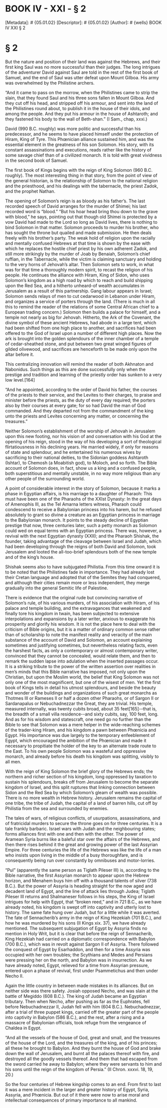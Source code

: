 # BOOK IV - XXI - § 2
[Metadata]: # {05.01.02}
[Descriptor]: # {05.01.02}
[Author]: # {wells}
BOOK IV
XXI
§ 2
# § 2
But the nature and position of their land was against the Hebrews, and their
first king Saul was no more successful than their judges. The long intrigues of
the adventurer David against Saul are told in the rest of the first book of
Samuel, and the end of Saul was utter defeat upon Mount Gilboa. His army was
overwhelmed by the Philistine archers.

“And it came to pass on the morrow, when the Philistines came to strip the
slain, that they found Saul and his three sons fallen in Mount Gilboa. And they
cut off his head, and stripped off his armour, and sent into the land of the
Philistines round about, to publish it in the house of their idols, and among
the people. And they put his armour in the house of Ashtaroth; and they
fastened his body to the wall of Beth-shan.” (I Sam., chap, xxxi.)

David (990 B.C. roughly) was more politic and successful than his predecessor,
and he seems to have placed himself under the protection of Hiram, King of
Tyre. This Phœnician alliance sustained him, and was the essential element in
the greatness of his son Solomon. His story, with its constant assassinations
and executions, reads rather like the history of some savage chief than of a
civilized monarch. It is told with great vividness in the second book of
Samuel.

The first book of Kings begins with the reign of King Solomon (960 B.C.
roughly). The most interesting thing in that story, from the point of view of
the general historian, is the relationship of Solomon to the national religion
and the priesthood, and his dealings with the tabernacle, the priest Zadok, and
the prophet Nathan.

The opening of Solomon’s reign is as bloody as his father’s. The last recorded
speech of David arranges for the murder of Shimei; his last recorded word is
“blood.” “But his hoar head bring thou down to the grave with blood,” he says,
pointing out that though old Shimei is protected by a vow David had made to the
Lord so long as David lives, there is nothing to bind Solomon in that matter.
Solomon proceeds to murder his brother, who has sought the throne but quailed
and made submission. He then deals freely with his brother’s party. The weak
hold of religion upon the racially and mentally confused Hebrews at that time
is shown by the ease with which he replaces the hostile chief priest by his own
adherent Zadok, and still more strikingly by the murder of Joab by Benaiah,
Solomon’s chief ruffian, in the Tabernacle, while the victim is claiming
sanctuary and holding to the very horns of Jehovah’s altar. Then Solomon sets
to work, in what was for that time a thoroughly modern spirit, to recast the
religion of his people. He continues the alliance with Hiram, King of Sidon,
who uses Solomon’s kingdom as a high road by which to reach and build shipping
upon the Red Sea, and a hitherto unheard-of wealth accumulates in Jerusalem as
a result of this partnership. Gang labour appears in Israel; Solomon sends
relays of men to cut cedarwood in Lebanon under Hiram, and organizes a service
of porters through the land. (There is much in all this to remind the reader of
the relations of some Central African chief to a European trading concern.)
Solomon then builds a palace for himself, and a temple not nearly as big for
Jehovah. Hitherto, the Ark of the Covenant, the divine symbol of these ancient
Hebrews, had abode in a large tent, which had been shifted from one high place
to another, and sacrifices had been offered to the God of Israel upon a number
of different high places. Now the ark is brought into the golden splendours of
the inner chamber of a temple of cedar-sheathed stone, and put between two
great winged figures of gilded olivewood, and sacrifices are henceforth to be
made only upon the altar before it.

This centralizing innovation will remind the reader of both Akhnaton and
Nabonidus. Such things as this are done successfully only when the prestige and
tradition and learning of the priestly order has sunken to a very low
level.[164]

“And he appointed, according to the order of David his father, the courses of
the priests to their service, and the Levites to their charges, to praise and
minister before the priests, as the duty of every day required; the porters
also by their courses at every gate; for so had David the man of God commanded.
And they departed not from the commandment of the king unto the priests and
Levites concerning any matter, or concerning the treasures.”

Neither Solomon’s establishment of the worship of Jehovah in Jerusalem upon
this new footing, nor his vision of and conversation with his God at the
opening of his reign, stood in the way of his developing a sort of theological
flirtatiousness in his declining years. He married widely, if only for reasons
of state and splendour, and he entertained his numerous wives by sacrificing to
their national deities, to the Sidonian goddess Ashtaroth (Ishtar), to Chemosh
(a Moabitish god), to Moloch, and so forth. The Bible account of Solomon does,
in fact, show us a king and a confused people, both superstitious and mentally
unstable, in no way more religious than any other people of the surrounding
world.

A point of considerable interest in the story of Solomon, because it marks a
phase in Egyptian affairs, is his marriage to a daughter of Pharaoh: This must
have been one of the Pharaohs of the XXIst Dynasty: In the great days of
Amenophis III, as the Tel Amarna letters witness, Pharaoh could condescend to
receive a Babylonian princess into his harem, but he refused absolutely to
grant so divine a creature as an Egyptian princess in marriage to the
Babylonian monarch. It points to the steady decline of Egyptian prestige that
now, three centuries later, such a petty monarch as Solomon could wed on equal
terms with an Egyptian princess. There was, however, a revival with the next
Egyptian dynasty (XXII); and the Pharaoh Shishak, the founder, taking advantage
of the cleavage between Israel and Judah, which had been developing through the
reigns of both David and Solomon, took Jerusalem and looted the all-too-brief
splendours both of the new temple and of the king’s house.

Shishak seems also to have subjugated Philistia. From this time onward it is to
be noted that the Philistines fade in importance. They had already lost their
Cretan language and adopted that of the Semites they had conquered, and
although their cities remain more or less independent, they merge gradually
into the general Semitic life of Palestine.

There is evidence that the original rude but convincing narrative of Solomon’s
rule, of his various murders, of his association with Hiram, of his palace and
temple building, and the extravagances that weakened and finally tore his
kingdom in twain, has been subjected to extensive interpolations and expansions
by a later writer, anxious to exaggerate his prosperity and glorify his wisdom.
It is not the place here to deal with the criticism of Bible origins, but it is
a matter of ordinary common sense rather than of scholarship to note the
manifest reality and veracity of the main substance of the account of David and
Solomon, an account explaining sometimes and justifying sometimes, but
nevertheless relating facts, even the harshest facts, as only a contemporary or
almost contemporary writer, convinced that they cannot be concealed, would
relate them, and then to remark the sudden lapse into adulation when the
inserted passages occur. It is a striking tribute to the power of the written
assertion over realities in men’s minds that this Bible narrative has imposed,
not only upon the Christian, but upon the Moslim world, the belief that King
Solomon was not only one of the most magnificent, but one of the wisest of men.
Yet the first book of Kings tells in detail his utmost splendours, and beside
the beauty and wonder of the buildings and organizations of such great monarchs
as Thotmes III or Rameses II or half a dozen other Pharaohs, or of Sargon II or
Sardanapalus or Nebuchadnezzar the Great, they are trivial. His temple,
measured internally, was twenty cubits broad, about 35 feet[165]--that is, the
breadth of a small villa residence--and sixty cubits, say, 100 feet, long. And
as for his wisdom and statescraft, one need go no further than the Bible to see
that Solomon was a mere helper in the wide-reaching schemes of the trader-king
Hiram, and his kingdom a pawn between Phœnicia and Egypt. His importance was
due largely to the temporary enfeeblement of Egypt, which encouraged the
ambition of the Phœnician and made it necessary to propitiate the holder of the
key to an alternate trade route to the East. To his own people Solomon was a
wasteful and oppressive monarch, and already before his death his kingdom was
splitting, visibly to all men.

With the reign of King Solomon the brief glory of the Hebrews ends; the
northern and richer section of his kingdom, long oppressed by taxation to
sustain his splendours, breaks off from Jerusalem to become the separate
kingdom of Israel, and this split ruptures that linking connection between
Sidon and the Red Sea by which Solomon’s gleam of wealth was possible. There is
no more wealth in Hebrew history. Jerusalem remains the capital of one tribe,
the tribe of Judah, the capital of a land of barren hills, cut off by Philistia
from the sea and surrounded by enemies.

The tales of wars, of religious conflicts, of usurpations, assassinations, and
of fratricidal murders to secure the throne goes on for three centuries. It is
a tale frankly barbaric. Israel wars with Judah and the neighbouring states;
forms alliances first with one and then with the other. The power of Aramean
Syria burns like a baleful star over the affairs of the Hebrews, and then there
rises behind it the great and growing power of the last Assyrian Empire. For
three centuries the life of the Hebrews was like the life of a man who insists
upon living in the middle of a busy thoroughfare, and is consequently being run
over constantly by omnibuses and motor-lorries.

“Pul” (apparently the same person as Tiglath Pileser III) is, according to the
Bible narrative, the first Assyrian monarch to appear upon the Hebrew horizon,
and Menahem buys him off with a thousand talents of silver (738 B.C.). But the
power of Assyria is heading straight for the now aged and decadent land of
Egypt, and the line of attack lies through Judea; Tiglath Pileser III returns
and Shalmaneser follows in his steps, the King of Israel intrigues for help
with Egypt, that “broken reed,” and in 721 B.C., as we have already noted, his
kingdom is swept off into captivity and utterly lost to history. The same fate
hung over Judah, but for a little while it was averted. The fate of
Sennacherib’s army in the reign of King Hezekiah (701 B.C.), and how he was
murdered by his sons (II Kings xix. 37), we have already mentioned. The
subsequent subjugation of Egypt by Assyria finds no mention in Holy Writ, but
it is clear that before the reign of Sennacherib, King Hezekiah had carried on
a diplomatic correspondence with Babylon (700 B.C.), which was in revolt
against Sargon II of Assyria. There followed the conquest of Egypt by
Esarhaddon, and then for a time Assyria was occupied with her own troubles; the
Scythians and Medes and Persians were pressing her on the north, and Babylon
was in insurrection. As we have already noted, Egypt, relieved for a time from
Assyrian pressure, entered upon a phase of revival, first under Psammetichus
and then under Necho II.

Again the little country in between made mistakes in its alliances. But on
neither side was there safety. Josiah opposed Necho, and was slain at the
battle of Megiddo (608 B.C.). The king of Judah became an Egyptian tributary.
Then when Necho, after pushing as far as the Euphrates, fell before
Nebuchadnezzar II, Judah fell with him (604 B.C.). Nebuchadnezzar, after a
trial of three puppet kings, carried off the greater part of the people into
captivity in Babylon (586 B.C.), and the rest, after a rising and a massacre of
Babylonian officials, took refuge from the vengeance of Chaldea in Egypt.

“And all the vessels of the house of God, great and small, and the treasures of
the house of the Lord, and the treasures of the king, and of his princes; all
these he brought to Babylon. And they burnt the house of God and brake down the
wall of Jerusalem, and burnt all the palaces thereof with fire, and destroyed
all the goodly vessels thereof. And them that had escaped from the sword
carried he away to Babylon; where they were servants to him and his sons until
the reign of the kingdom of Persia.” (II Chron. xxxvi. 18, 19, 20.)

So the four centuries of Hebrew kingship comes to an end. From first to last it
was a mere incident in the larger and greater history of Egypt, Syria, Assyria,
and Phœnicia. But out of it there were now to arise moral and intellectual
consequences of primary importance to all mankind.

